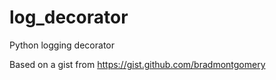 # log_decorator

Python logging decorator

Based on a gist from https://gist.github.com/bradmontgomery
